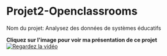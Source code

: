 # Projet2-Openclassrooms
Nom du projet: Analysez des données de systèmes éducatifs

**Cliquez sur l'image pour voir ma présentation de ce projet**
[![Regardez la vidéo](https://img.youtube.com/vi/uJevRG83FXQ/0.jpg)](https://www.youtube.com/watch?v=uJevRG83FXQ)
